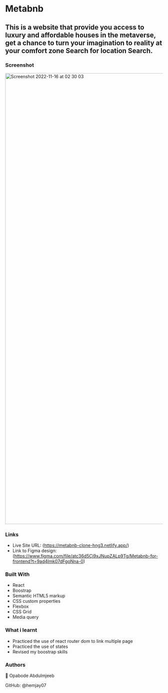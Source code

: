 # Metabnb
## This is a website that provide you access to luxury and affordable houses in the metaverse, get a chance to turn your imagination to reality at your comfort zone Search for location Search.

### Screenshot
<img width="1440" alt="Screenshot 2022-11-16 at 02 30 03" src="https://user-images.githubusercontent.com/99208781/202061184-7deefceb-6ea6-4127-8d3e-9c78e4896e54.png">

### Links
- Live Site URL: (https://metabnb-clone-hng3.netlify.app/)
- Link to Figma design: (https://www.figma.com/file/atc36d5Cj9xJNupZALp9Tg/Metabnb-for-frontend?t=9ad4Imk07dFgoNna-0)

### Built With
- React
- Boostrap
- Semantic HTML5 markup
- CSS custom properties
- Flexbox
- CSS Grid
- Media query

### What i learnt 
- Practiced the use of react router dom to link multiple page
- Practiced the use of states
- Revised my boostrap skills


### Authors

👤 Opabode Abdulmjeeb

GitHub: @hemjay07
